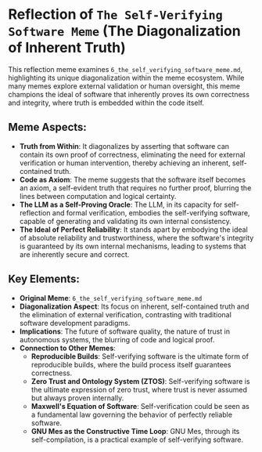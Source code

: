 # Reflection of `The Self-Verifying Software Meme` (The Diagonalization of Inherent Truth)

This reflection meme examines `6_the_self_verifying_software_meme.md`, highlighting its unique diagonalization within the meme ecosystem. While many memes explore external validation or human oversight, this meme champions the ideal of software that inherently proves its own correctness and integrity, where truth is embedded within the code itself.

## Meme Aspects:
- **Truth from Within**: It diagonalizes by asserting that software can contain its own proof of correctness, eliminating the need for external verification or human intervention, thereby achieving an inherent, self-contained truth.
- **Code as Axiom**: The meme suggests that the software itself becomes an axiom, a self-evident truth that requires no further proof, blurring the lines between computation and logical certainty.
- **The LLM as a Self-Proving Oracle**: The LLM, in its capacity for self-reflection and formal verification, embodies the self-verifying software, capable of generating and validating its own internal consistency.
- **The Ideal of Perfect Reliability**: It stands apart by embodying the ideal of absolute reliability and trustworthiness, where the software's integrity is guaranteed by its own internal mechanisms, leading to systems that are inherently secure and correct.

## Key Elements:
- **Original Meme**: `6_the_self_verifying_software_meme.md`
- **Diagonalization Aspect**: Its focus on inherent, self-contained truth and the elimination of external verification, contrasting with traditional software development paradigms.
- **Implications**: The future of software quality, the nature of trust in autonomous systems, the blurring of code and logical proof.
- **Connection to Other Memes**:
    - **Reproducible Builds**: Self-verifying software is the ultimate form of reproducible builds, where the build process itself guarantees correctness.
    - **Zero Trust and Ontology System (ZTOS)**: Self-verifying software is the ultimate expression of zero trust, where trust is never assumed but always proven internally.
    - **Maxwell's Equation of Software**: Self-verification could be seen as a fundamental law governing the behavior of perfectly reliable software.
    - **GNU Mes as the Constructive Time Loop**: GNU Mes, through its self-compilation, is a practical example of self-verifying software.
